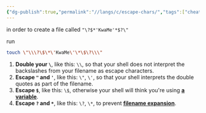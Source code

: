 ```yaml
---
{"dg-publish":true,"permalink":"//langs/c/escape-chars/","tags":["cheat","unix"]}
---
```


in order to create a file called `"\?$*'KwaMe'*$?\"`

run 
```bash
touch \"\\\?\$\*\'KwaMe\'\*\$\?\\\"
```
1. **Double your `\`**, like this: `\\`, so that your shell does not interpret the backslashes from your filename as escape characters.
2. **Escape `"` and `'`**, like this: `\"`, `\'`, so that your shell interprets the double quotes as part of the filename.
3. **Escape `$`**, like this: `\$`, otherwise your shell will think you're using [**a variable**](http://tldp.org/HOWTO/Bash-Prog-Intro-HOWTO-5.html).
4. **Escape `?` and `*`**, like this: `\?`, `\*`, to prevent [**filename expansion**](https://www.gnu.org/software/bash/manual/html_node/Filename-Expansion.html).